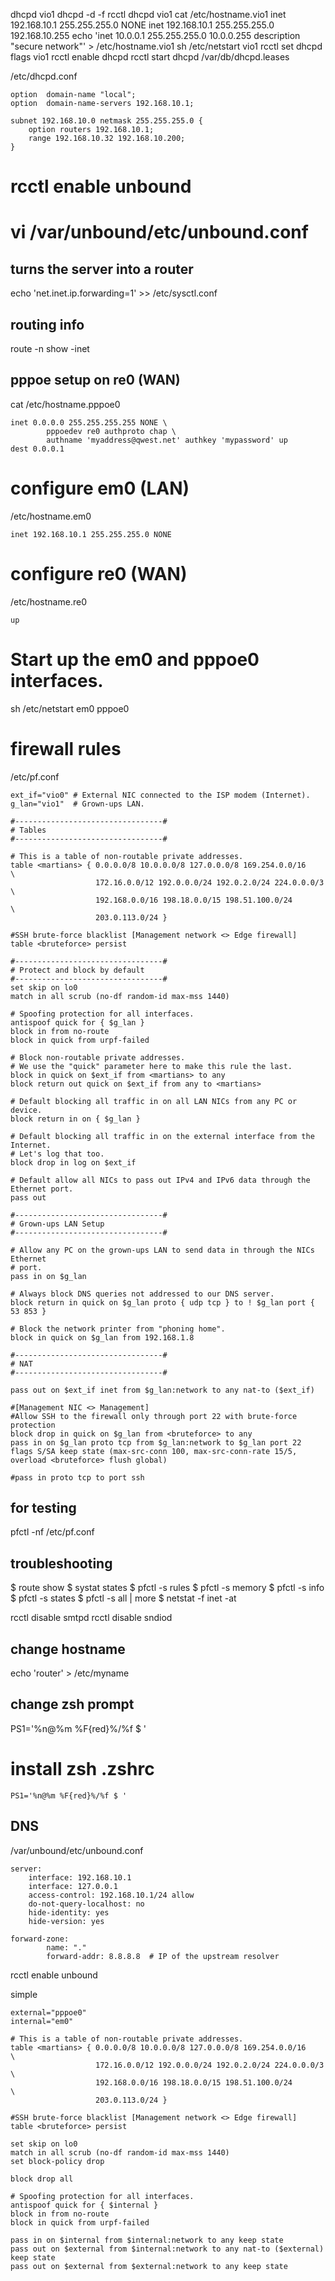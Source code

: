dhcpd vio1
dhcpd -d -f
rcctl dhcpd vio1
cat /etc/hostname.vio1
inet 192.168.10.1 255.255.255.0 NONE
inet 192.168.10.1 255.255.255.0 192.168.10.255
echo 'inet 10.0.0.1 255.255.255.0 10.0.0.255 description "secure network"' > /etc/hostname.vio1
sh /etc/netstart vio1
rcctl set dhcpd flags vio1
rcctl enable dhcpd
rcctl start dhcpd
/var/db/dhcpd.leases

/etc/dhcpd.conf
```
option  domain-name "local";
option  domain-name-servers 192.168.10.1;

subnet 192.168.10.0 netmask 255.255.255.0 {
	option routers 192.168.10.1;
	range 192.168.10.32 192.168.10.200;
}
```

# rcctl enable unbound
# vi /var/unbound/etc/unbound.conf


## turns the server into a router
echo 'net.inet.ip.forwarding=1' >> /etc/sysctl.conf

## routing info
route -n show -inet

## pppoe setup on re0 (WAN)
cat /etc/hostname.pppoe0
```
inet 0.0.0.0 255.255.255.255 NONE \
        pppoedev re0 authproto chap \
        authname 'myaddress@qwest.net' authkey 'mypassword' up
dest 0.0.0.1
```

# configure em0 (LAN)
/etc/hostname.em0
```
inet 192.168.10.1 255.255.255.0 NONE
```

# configure re0 (WAN)
/etc/hostname.re0
```
up
```

# Start up the em0 and pppoe0 interfaces.
sh /etc/netstart em0 pppoe0

# firewall rules
/etc/pf.conf

```
ext_if="vio0" # External NIC connected to the ISP modem (Internet).
g_lan="vio1"  # Grown-ups LAN.

#---------------------------------#
# Tables
#---------------------------------#

# This is a table of non-routable private addresses.
table <martians> { 0.0.0.0/8 10.0.0.0/8 127.0.0.0/8 169.254.0.0/16     \
                   172.16.0.0/12 192.0.0.0/24 192.0.2.0/24 224.0.0.0/3 \
                   192.168.0.0/16 198.18.0.0/15 198.51.100.0/24        \
                   203.0.113.0/24 }

#SSH brute-force blacklist [Management network <> Edge firewall]
table <bruteforce> persist

#---------------------------------#
# Protect and block by default
#---------------------------------#
set skip on lo0
match in all scrub (no-df random-id max-mss 1440)

# Spoofing protection for all interfaces.
antispoof quick for { $g_lan }
block in from no-route
block in quick from urpf-failed

# Block non-routable private addresses.
# We use the "quick" parameter here to make this rule the last.
block in quick on $ext_if from <martians> to any
block return out quick on $ext_if from any to <martians>

# Default blocking all traffic in on all LAN NICs from any PC or device.
block return in on { $g_lan }

# Default blocking all traffic in on the external interface from the Internet.
# Let's log that too.
block drop in log on $ext_if

# Default allow all NICs to pass out IPv4 and IPv6 data through the Ethernet port.
pass out

#---------------------------------#
# Grown-ups LAN Setup
#---------------------------------#

# Allow any PC on the grown-ups LAN to send data in through the NICs Ethernet
# port.
pass in on $g_lan

# Always block DNS queries not addressed to our DNS server.
block return in quick on $g_lan proto { udp tcp } to ! $g_lan port { 53 853 }

# Block the network printer from "phoning home".
block in quick on $g_lan from 192.168.1.8

#---------------------------------#
# NAT
#---------------------------------#

pass out on $ext_if inet from $g_lan:network to any nat-to ($ext_if)

#[Management NIC <> Management]
#Allow SSH to the firewall only through port 22 with brute-force protection
block drop in quick on $g_lan from <bruteforce> to any
pass in on $g_lan proto tcp from $g_lan:network to $g_lan port 22 flags S/SA keep state (max-src-conn 100, max-src-conn-rate 15/5, overload <bruteforce> flush global)

#pass in proto tcp to port ssh
```


## for testing
pfctl -nf /etc/pf.conf


## troubleshooting
$ route show
$ systat states
$ pfctl -s rules
$ pfctl -s memory
$ pfctl -s info
$ pfctl -s states
$ pfctl -s all | more
$ netstat -f inet -at

rcctl disable smtpd
rcctl disable sndiod

## change hostname
echo 'router' > /etc/myname

## change zsh prompt
PS1='%n@%m %F{red}%/%f $ '

# install zsh .zshrc
```
PS1='%n@%m %F{red}%/%f $ '
```

## DNS
/var/unbound/etc/unbound.conf
```
server:
    interface: 192.168.10.1
    interface: 127.0.0.1
    access-control: 192.168.10.1/24 allow
    do-not-query-localhost: no
    hide-identity: yes
    hide-version: yes

forward-zone:
        name: "."
        forward-addr: 8.8.8.8  # IP of the upstream resolver
```


rcctl enable unbound

simple
```
external="pppoe0"
internal="em0"

# This is a table of non-routable private addresses.
table <martians> { 0.0.0.0/8 10.0.0.0/8 127.0.0.0/8 169.254.0.0/16     \
                   172.16.0.0/12 192.0.0.0/24 192.0.2.0/24 224.0.0.0/3 \
                   192.168.0.0/16 198.18.0.0/15 198.51.100.0/24        \
                   203.0.113.0/24 }

#SSH brute-force blacklist [Management network <> Edge firewall]
table <bruteforce> persist

set skip on lo0
match in all scrub (no-df random-id max-mss 1440)
set block-policy drop

block drop all

# Spoofing protection for all interfaces.
antispoof quick for { $internal }
block in from no-route
block in quick from urpf-failed

pass in on $internal from $internal:network to any keep state
pass out on $external from $internal:network to any nat-to ($external) keep state
pass out on $external from $external:network to any keep state
```
